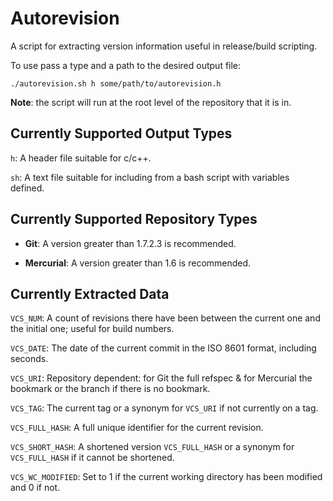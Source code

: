 Autorevision
============

A script for extracting version information useful in release/build scripting.

To use pass a type and a path to the desired output file:

	./autorevision.sh h some/path/to/autorevision.h

**Note**: the script will run at the root level of the repository that it is in.


Currently Supported Output Types
--------------------------------

`h`: A header file suitable for c/c++.

`sh`: A text file suitable for including from a bash script with variables defined.


Currently Supported Repository Types
------------------------------------

* **Git**: A version greater than 1.7.2.3 is recommended.

* **Mercurial**: A version greater than 1.6 is recommended.


Currently Extracted Data
------------------------

`VCS_NUM`: A count of revisions there have been between the current one and the initial one; useful for build numbers.

`VCS_DATE`: The date of the current commit in the ISO 8601 format, including seconds.

`VCS_URI`: Repository dependent: for Git the full refspec & for Mercurial the bookmark or the branch if there is no bookmark.

`VCS_TAG`: The current tag or a synonym for `VCS_URI` if not currently on a tag.

`VCS_FULL_HASH`: A full unique identifier for the current revision.

`VCS_SHORT_HASH`: A shortened version `VCS_FULL_HASH` or a synonym for `VCS_FULL_HASH` if it cannot be shortened.

`VCS_WC_MODIFIED`: Set to 1 if the current working directory has been modified and 0 if not.
